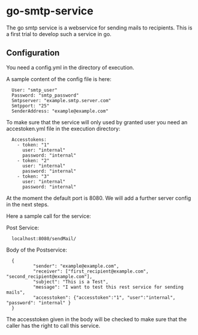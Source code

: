 # go-smtp-service

The go smtp service is a webservice for sending mails to recipients. This is a first trial to develop such a service in go.

## Configuration

You need a config.yml in the directory of execution. 

A sample content of the config file is here:

```
  User: "smtp_user"
  Password: "smtp_password"
  Smtpserver: "example.smtp.server.com"
  Smtpport: "25"
  SenderAddress: "example@example.com"
```

To make sure that the service will only used by granted user you need an accestoken.yml file in the execution directory:

```
  Accesstokens:
    - token: "1"
      user: "internal"
      password: "internal"
    - token: "2"
      user: "internal"
      password: "internal"
    - token: "3"
      user: "internal"
      password: "internal"
```

At the moment the default port is 8080. We will add a further server config in the next steps.

Here a sample call for the service:

Post Service:

```
  localhost:8080/sendMail/
```

Body of the Postservice:

```
  {
          "sender": "example@example.com",
          "receiver": ["first_recipient@example.com", "second_recipient@example.com"],
          "subject": "This is a Test",
          "message": "I want to test this rest service for sending mails",
          "accesstoken": {"accesstoken":"1", "user":"internal", "password": "internal" }
  }
```

The accesstoken given in the body will be checked to make sure that the caller has the right to call this service.

